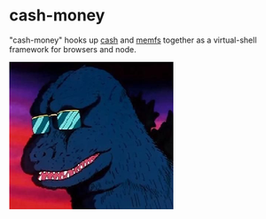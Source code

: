 # cash-money

"cash-money" hooks up [cash](https://github.com/dthree/cash) and [memfs](https://github.com/streamich/memfs) together as a virtual-shell framework for browsers and node.

![cash-money](cash-money.png)
